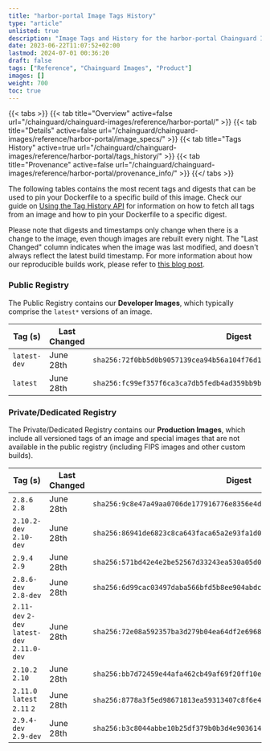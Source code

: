```yaml
---
title: "harbor-portal Image Tags History"
type: "article"
unlisted: true
description: "Image Tags and History for the harbor-portal Chainguard Image"
date: 2023-06-22T11:07:52+02:00
lastmod: 2024-07-01 00:36:20
draft: false
tags: ["Reference", "Chainguard Images", "Product"]
images: []
weight: 700
toc: true
---
```


{{< tabs >}}
{{< tab title="Overview" active=false url="/chainguard/chainguard-images/reference/harbor-portal/" >}}
{{< tab title="Details" active=false url="/chainguard/chainguard-images/reference/harbor-portal/image_specs/" >}}
{{< tab title="Tags History" active=true url="/chainguard/chainguard-images/reference/harbor-portal/tags_history/" >}}
{{< tab title="Provenance" active=false url="/chainguard/chainguard-images/reference/harbor-portal/provenance_info/" >}}
{{</ tabs >}}

The following tables contains the most recent tags and digests that can be used to pin your Dockerfile to a specific build of this image. Check our guide on [Using the Tag History API](/chainguard/chainguard-images/using-the-tag-history-api/) for information on how to fetch all tags from an image and how to pin your Dockerfile to a specific digest.

Please note that digests and timestamps only change when there is a change to the image, even though images are rebuilt every night. The "Last Changed" column indicates when the image was last modified, and doesn't always reflect the latest build timestamp. For more information about how our reproducible builds work, please refer to [this blog post](https://www.chainguard.dev/unchained/reproducing-chainguards-reproducible-image-builds).

### Public Registry
The Public Registry contains our **Developer Images**, which typically comprise the `latest*` versions of an image.

| Tag (s)       | Last Changed | Digest                                                                    |
|---------------|--------------|---------------------------------------------------------------------------|
|  `latest-dev` | June 28th    | `sha256:72f0bb5d0b9057139cea94b56a104f76d11d32b80ab4e0a97c739ba222c9b56e` |
|  `latest`     | June 28th    | `sha256:fc99ef357f6ca3ca7db5fedb4ad359bb9b30e541e1594f20fbf0b0d23106b6b3` |


### Private/Dedicated Registry
The Private/Dedicated Registry contains our **Production Images**, which include all versioned tags of an image and special images that are not available in the public registry (including FIPS images and other custom builds).

| Tag (s)                                       | Last Changed | Digest                                                                    |
|-----------------------------------------------|--------------|---------------------------------------------------------------------------|
|  `2.8.6` `2.8`                                | June 28th    | `sha256:9c8e47a49aa0706de177916776e8356e4db603cb3bdbba6b2cbdca8641ba691f` |
|  `2.10.2-dev` `2.10-dev`                      | June 28th    | `sha256:86941de6823c8ca643faca65a2e93fa1d0d549833b851f55aa3923ab585a3f40` |
|  `2.9.4` `2.9`                                | June 28th    | `sha256:571bd42e4e2be52567d33243ea530a05d0f9724be1d6e4637b635a295a368bfc` |
|  `2.8.6-dev` `2.8-dev`                        | June 28th    | `sha256:6d99cac03497daba566bfd5b8ee904abdc29f5b136d6d5cdb48f8a117d9ec17a` |
|  `2.11-dev` `2-dev` `latest-dev` `2.11.0-dev` | June 28th    | `sha256:72e08a592357ba3d279b04ea64df2e6968b517def6c341a72660b36dcb9a5fc3` |
|  `2.10.2` `2.10`                              | June 28th    | `sha256:bb7d72459e44afa462cb49af69f20ff10e7ab9b050b189907c2c39ff8fe8715d` |
|  `2.11.0` `latest` `2.11` `2`                 | June 28th    | `sha256:8778a3f5ed98671813ea59313407c8f6e4229f018417721ed48cd31fe88de8c9` |
|  `2.9.4-dev` `2.9-dev`                        | June 28th    | `sha256:b3c8044abbe10b25df379b0b3d4e90361438d6a337267a1ddaf16fb9d8792d33` |

